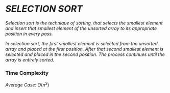 # _SELECTION SORT_

_Selection sort is the technique of sorting, that selects the smallest element and insert that smallest element of the unsorted array to its appropriate position in every pass._

_In selection sort, the first smallest element is selected from the unsorted array and placed at the first position. After that second smallest element is selected and placed in the second position. The process continues until the array is entirely sorted._

### Time Complexity
_Average Case: O_($n^2$)
